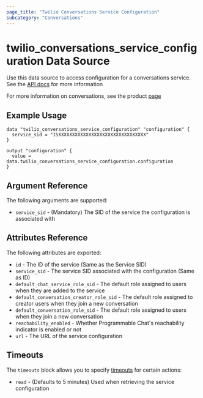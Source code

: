 ```yaml
---
page_title: "Twilio Conversations Service Configuration"
subcategory: "Conversations"
---
```


# twilio_conversations_service_configuration Data Source

Use this data source to access configuration for a conversations service. See the [API docs](https://www.twilio.com/docs/conversations/api/service-configuration-resource) for more information

For more information on conversations, see the product [page](https://www.twilio.com/conversations)

## Example Usage

```hcl
data "twilio_conversations_service_configuration" "configuration" {
  service_sid = "ISXXXXXXXXXXXXXXXXXXXXXXXXXXXXXXXX"
}

output "configuration" {
  value = data.twilio_conversations_service_configuration.configuration
}
```

## Argument Reference

The following arguments are supported:

- `service_sid` - (Mandatory) The SID of the service the configuration is associated with

## Attributes Reference

The following attributes are exported:

- `id` - The ID of the service (Same as the Service SID)
- `service_sid` - The service SID associated with the configuration (Same as ID)
- `default_chat_service_role_sid` - The default role assigned to users when they are added to the service
- `default_conversation_creator_role_sid` - The default role assigned to creator users when they join a new conversation
- `default_conversation_role_sid` - The default role assigned to users when they join a new conversation
- `reachability_enabled` - Whether Programmable Chat's reachability indicator is enabled or not
- `url` - The URL of the service configuration

## Timeouts

The `timeouts` block allows you to specify [timeouts](https://www.terraform.io/docs/configuration/resources.html#timeouts) for certain actions:

- `read` - (Defaults to 5 minutes) Used when retrieving the service configuration
